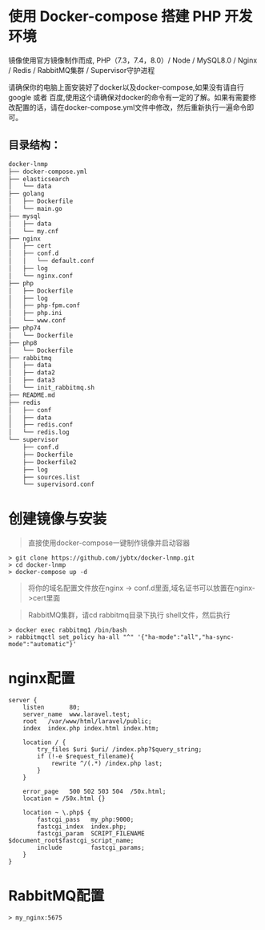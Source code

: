 # 使用 Docker-compose 搭建 PHP 开发环境
镜像使用官方镜像制作而成, PHP（7.3，7.4，8.0）/ Node / MySQL8.0 / Nginx / Redis / RabbitMQ集群 / Supervisor守护进程

请确保你的电脑上面安装好了docker以及docker-compose,如果没有请自行google 或者  百度,使用这个请确保对docker的命令有一定的了解。如果有需要修改配置的话，请在docker-compose.yml文件中修改，然后重新执行一遍命令即可。

## 目录结构：
```html
docker-lnmp
├── docker-compose.yml
├── elasticsearch
│   └── data
├── golang
│   ├── Dockerfile
│   └── main.go
├── mysql
│   ├── data
│   └── my.cnf
├── nginx
│   ├── cert
│   ├── conf.d
│   │   └── default.conf
│   ├── log
│   └── nginx.conf
├── php
│   ├── Dockerfile
│   ├── log
│   ├── php-fpm.conf
│   ├── php.ini
│   └── www.conf
├── php74
│   └── Dockerfile
├── php8
│   └── Dockerfile
├── rabbitmq
│   ├── data
│   ├── data2
│   ├── data3
│   └── init_rabbitmq.sh
├── README.md
├── redis
│   ├── conf
│   ├── data
│   ├── redis.conf
│   └── redis.log
└── supervisor
    ├── conf.d
    ├── Dockerfile
    ├── Dockerfile2
    ├── log
    ├── sources.list
    └── supervisord.conf
```
# 创建镜像与安装
 > 直接使用docker-compose一键制作镜像并启动容器
```shell
> git clone https://github.com/jybtx/docker-lnmp.git
> cd docker-lnmp
> docker-compose up -d  
```
 > 将你的域名配置文件放在nginx -> conf.d里面,域名证书可以放置在nginx->cert里面   

 > RabbitMQ集群，请cd rabbitmq目录下执行 shell文件，然后执行
 ```shell
> docker exec rabbitmq1 /bin/bash
> rabbitmqctl set_policy ha-all "^" '{"ha-mode":"all","ha-sync-mode":"automatic"}'
```
# nginx配置
```shell
server {
    listen       80;
    server_name  www.laravel.test;
    root   /var/www/html/laravel/public;
    index  index.php index.html index.htm;

    location / {
        try_files $uri $uri/ /index.php?$query_string;
        if (!-e $request_filename){  
            rewrite ^/(.*) /index.php last;  
        }
    }
    
    error_page   500 502 503 504  /50x.html;
    location = /50x.html {}
    
    location ~ \.php$ {
        fastcgi_pass   my_php:9000;
        fastcgi_index  index.php;
        fastcgi_param  SCRIPT_FILENAME  $document_root$fastcgi_script_name;
        include        fastcgi_params;
    }
}
```
# RabbitMQ配置
```shell
> my_nginx:5675
```

